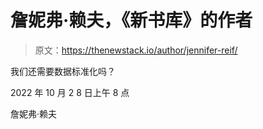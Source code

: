 # 詹妮弗·赖夫，《新书库》的作者

> 原文：<https://thenewstack.io/author/jennifer-reif/>

我们还需要数据标准化吗？

2022 年 10 月 2 8 日上午 8 点

詹妮弗·赖夫